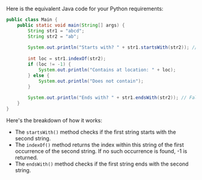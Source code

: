  Here is the equivalent Java code for your Python requirements:

```Java
public class Main {
    public static void main(String[] args) {
        String str1 = "abcd";
        String str2 = "ab";
        
        System.out.println("Starts with? " + str1.startsWith(str2)); // True
        
        int loc = str1.indexOf(str2);
        if (loc != -1) {
            System.out.println("Contains at location: " + loc);
        } else {
            System.out.println("Does not contain");
        }
        
        System.out.println("Ends with? " + str1.endsWith(str2)); // False
    }
}
```

Here's the breakdown of how it works: 
- The `startsWith()` method checks if the first string starts with the second string. 
- The `indexOf()` method returns the index within this string of the first occurrence of the second string. If no such occurrence is found, -1 is returned.
- The `endsWith()` method checks if the first string ends with the second string.

